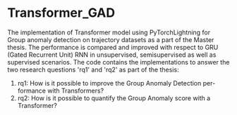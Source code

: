 # Transformer_GAD


The implementation of Transformer model using PyTorchLightning for Group anomaly detection on trajectory datasets as a part of the Master thesis. The performance is compared and improved with respect to GRU (Gated Recurrent Unit) RNN in unsupervised, semisupervised as well as supervised scenarios. The code contains the implementations to answer the two research questions 'rq1' and 'rq2' as part of the thesis:

1. rq1: How is it possible to improve the Group Anomaly Detection per-
formance with Transformers?
2. rq2: How is it possible to quantify the Group Anomaly score with a
Transformer?

